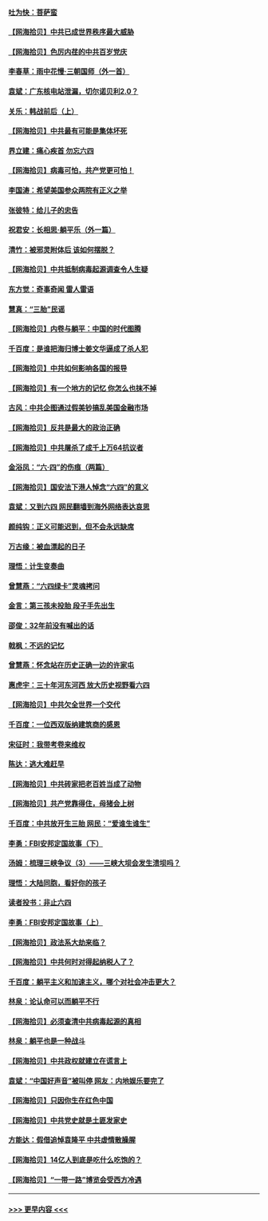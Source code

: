 #### [吐为快：菩萨蛮](../pages/nsc993/n13030033.md?t=06181951) 
#### [【网海拾贝】中共已成世界秩序最大威胁](../pages/nsc993/n13028138.md?t=06181951) 
#### [【网海拾贝】色厉内荏的中共百岁党庆](../pages/nsc993/n13025582.md?t=06181951) 
#### [李春草：雨中花慢‧三朝国师（外一首）](../pages/nsc993/n13025567.md?t=06181951) 
#### [袁斌：广东核电站泄漏，切尔诺贝利2.0？](../pages/nsc993/n13025475.md?t=06181951) 
#### [关乐：韩战前后（上）](../pages/nsc993/n13025387.md?t=06181951) 
#### [【网海拾贝】中共最有可能是集体坏死](../pages/nsc993/n13023101.md?t=06181951) 
#### [界立建：痛心疾首 勿忘六四](../pages/nsc993/n13022339.md?t=06181951) 
#### [【网海拾贝】病毒可怕，共产党更可怕！](../pages/nsc993/n13020728.md?t=06181951) 
#### [李国涛：希望美国参众两院有正义之举](../pages/nsc993/n13020674.md?t=06181951) 
#### [张彼特：给儿子的忠告](../pages/nsc993/n13018934.md?t=06181951) 
#### [祝君安：长相思‧躺平乐（外一篇）](../pages/nsc993/n13018923.md?t=06181951) 
#### [清竹：被邪灵附体后 该如何摆脱？](../pages/nsc993/n13018877.md?t=06181951) 
#### [【网海拾贝】中共抵制病毒起源调查令人生疑](../pages/nsc993/n13017785.md?t=06181951) 
#### [东方觉：奇事奇闻 雷人雷语](../pages/nsc993/n13017577.md?t=06181951) 
#### [慧真：“三胎”民谣](../pages/nsc993/n13017394.md?t=06181951) 
#### [【网海拾贝】内卷与躺平：中国的时代图腾](../pages/nsc993/n13016128.md?t=06181951) 
#### [千百度：是谁把海归博士姜文华逼成了杀人犯](../pages/nsc993/n13015218.md?t=06181951) 
#### [【网海拾贝】中共如何影响各国的报导](../pages/nsc993/n13012599.md?t=06181951) 
#### [【网海拾贝】有一个地方的记忆 你怎么也抹不掉](../pages/nsc993/n13009802.md?t=06181951) 
#### [古风：中共企图通过假美钞搞乱美国金融市场](../pages/nsc993/n13009626.md?t=06181951) 
#### [【网海拾贝】反共是最大的政治正确](../pages/nsc993/n13007051.md?t=06181951) 
#### [【网海拾贝】中共屠杀了成千上万64抗议者](../pages/nsc993/n13002713.md?t=06181951) 
#### [金浴凤：“六·四”的伤痕（两篇）](../pages/nsc993/n13001719.md?t=06181951) 
#### [【网海拾贝】国安法下港人悼念“六四”的意义](../pages/nsc993/n13001039.md?t=06181951) 
#### [袁斌：又到六四 网民翻墙到海外网络表达哀思](../pages/nsc993/n13000995.md?t=06181951) 
#### [颜纯钩：正义可能迟到，但不会永远缺席](../pages/nsc993/n13000920.md?t=06181951) 
#### [万古缘：被血漂起的日子](../pages/nsc993/n13000914.md?t=06181951) 
#### [理悟：计生变奏曲](../pages/nsc993/n13000414.md?t=06181951) 
#### [曾慧燕：“六四绿卡”灵魂拷问](../pages/nsc993/n13000277.md?t=06181951) 
#### [金言：第三孩未投胎 段子手先出生](../pages/nsc993/n13000215.md?t=06181951) 
#### [邵俊：32年前没有喊出的话](../pages/nsc993/n13000181.md?t=06181951) 
#### [戟枫：不远的记忆](../pages/nsc993/n13000121.md?t=06181951) 
#### [曾慧燕：怀念站在历史正确一边的许家屯](../pages/nsc993/n13000073.md?t=06181951) 
#### [惠虎宇：三十年河东河西 放大历史视野看六四](../pages/nsc993/n13000018.md?t=06181951) 
#### [【网海拾贝】中共欠全世界一个交代](../pages/nsc993/n12998706.md?t=06181951) 
#### [千百度：一位西双版纳建筑商的感恩](../pages/nsc993/n12998487.md?t=06181951) 
#### [宋征时：我带考卷来维权](../pages/nsc993/n12994088.md?t=06181951) 
#### [陈达：逃大难赶早](../pages/nsc993/n12993569.md?t=06181951) 
#### [【网海拾贝】中共砖家把老百姓当成了动物](../pages/nsc993/n12993483.md?t=06181951) 
#### [【网海拾贝】共产党靠得住，母猪会上树](../pages/nsc993/n12990730.md?t=06181951) 
#### [千百度：中共放开生三胎 网民：“爱谁生谁生”](../pages/nsc993/n12990644.md?t=06181951) 
#### [李勇：FBI安邦定国故事（下）](../pages/nsc993/n12987854.md?t=06181951) 
#### [汤姆：梳理三峡争议（3）——三峡大坝会发生溃坝吗？](../pages/nsc993/n12989806.md?t=06181951) 
#### [理悟：大陆同胞，看好你的孩子](../pages/nsc993/n12989778.md?t=06181951) 
#### [读者投书：非止六四](../pages/nsc993/n12989673.md?t=06181951) 
#### [李勇：FBI安邦定国故事（上）](../pages/nsc993/n12987749.md?t=06181951) 
#### [【网海拾贝】政法系大劫来临？](../pages/nsc993/n12987596.md?t=06181951) 
#### [【网海拾贝】中共何时对得起纳税人了？](../pages/nsc993/n12985578.md?t=06181951) 
#### [千百度：躺平主义和加速主义，哪个对社会冲击更大？](../pages/nsc993/n12985512.md?t=06181951) 
#### [林泉：论认命可以而躺平不行](../pages/nsc993/n12985505.md?t=06181951) 
#### [【网海拾贝】必须查清中共病毒起源的真相](../pages/nsc993/n12984276.md?t=06181951) 
#### [林泉：躺平也是一种战斗](../pages/nsc993/n12984194.md?t=06181951) 
#### [【网海拾贝】中共政权就建立在谎言上](../pages/nsc993/n12981880.md?t=06181951) 
#### [袁斌：“中国好声音”被叫停 网友：内地娱乐要完了](../pages/nsc993/n12981826.md?t=06181951) 
#### [【网海拾贝】只因你生在红色中国](../pages/nsc993/n12979096.md?t=06181951) 
#### [【网海拾贝】中共党史就是土匪发家史](../pages/nsc993/n12976478.md?t=06181951) 
#### [方能达：假借追悼袁隆平 中共虚情散臊腥](../pages/nsc993/n12976396.md?t=06181951) 
#### [【网海拾贝】14亿人到底是吃什么吃饱的？](../pages/nsc993/n12974125.md?t=06181951) 
#### [【网海拾贝】“一带一路”博览会受西方冷遇](../pages/nsc993/n12971787.md?t=06181951) 

----
#### [ >>> 更早内容 <<< ](../indexes/nsc993-earlier.md)
